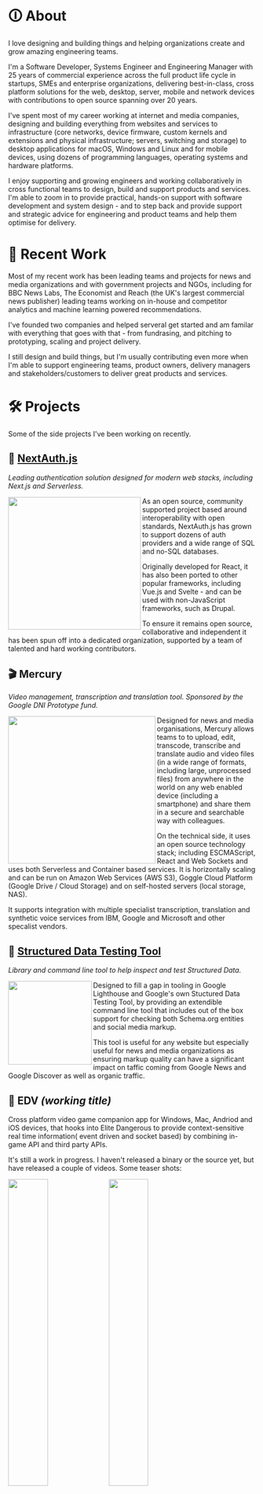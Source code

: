 # 🛈 About

I love designing and building things and helping organizations create and grow amazing engineering teams.

I'm a Software Developer, Systems Engineer and Engineering Manager with 25 years of commercial experience across the full product life cycle in startups, SMEs and enterprise organizations, delivering best-in-class, cross platform solutions for the web, desktop, server, mobile and network devices with contributions to open source spanning over 20 years.

I've spent most of my career working at internet and media companies, designing and building everything from websites and services to infrastructure (core networks, device firmware, custom kernels and extensions and physical infrastructure; servers, switching and storage) to desktop applications for macOS, Windows and Linux and for mobile devices, using dozens of programming languages, operating systems and hardware platforms.

I enjoy supporting and growing engineers and working collaboratively in cross functional teams to design, build and support products and services. I'm able to zoom in to provide practical, hands-on support with software development and system design - and to step back and provide support and strategic advice for engineering and product teams and help them optimise for delivery.

# 💼 Recent Work

Most of my recent work has been leading teams and projects for news and media organizations and with government projects and NGOs, including for BBC News Labs, The Economist and Reach (the UK's largest commercial news publisher) leading teams working on in-house and competitor analytics and machine learning powered recommendations.

I've founded two companies and helped serveral get started and am familar with everything that goes with that - from fundrasing, and pitching to prototyping, scaling and project delivery.

I still design and build things, but I'm usually contributing even more when I'm able to support engineering teams, product owners, delivery managers and stakeholders/customers to deliver great products and services.

# 🛠 Projects

Some of the side projects I've been working on recently.

## 🔑  [NextAuth.js](https://next-auth.js.org)

_Leading authentication solution designed for modern web stacks, including Next.js and Serverless._

<img src="https://user-images.githubusercontent.com/595695/136657378-fb153624-b29f-4bcd-880c-2dde0d6272a8.png" width="270" align="left">

As an open source, community supported project based around interoperability with open standards, NextAuth.js has grown to support dozens of auth providers and a wide range of SQL and no-SQL databases.

Originally developed for React, it has also been ported to other popular frameworks, including Vue.js and Svelte - and can be used with non-JavaScript frameworks, such as Drupal.

To ensure it remains open source, collaborative and independent it has been spun off into a dedicated organization, supported by a team of talented and hard working contributors.

## 🎬  Mercury

_Video management, transcription and translation tool. Sponsored by the Google DNI Prototype fund._

<img src="https://user-images.githubusercontent.com/595695/136658187-c3ef9888-e17f-4c50-aa2f-d54eec2a276b.png" width="300" align="left">

Designed for news and media organisations, Mercury allows teams to to upload, edit, transcode, transcribe and translate audio and video files (in a wide range of formats, including large, unprocessed files) from anywhere in the world on any web enabled device (including a smartphone) and share them in a secure and searchable way with colleagues.

On the technical side, it uses an open source technology stack; including ESCMAScript, React and Web Sockets and uses both Serverless and Container based services. It is horizontally scaling and can be run on Amazon Web Services (AWS S3), Goggle Cloud Platform (Google Drive / Cloud Storage) and on self-hosted servers (local storage, NAS).

It supports integration with multiple specialist transcription, translation and synthetic voice services from IBM, Google and Microsoft and other specalist vendors.

## 🧰  [Structured Data Testing Tool](https://github.com/glitchdigital/structured-data-testing-tool)

_Library and command line tool to help inspect and test Structured Data._

<img src="https://user-images.githubusercontent.com/595695/136657786-ec1f4db5-433b-41d0-b276-50469e3e9cb0.png" width="170" align="left">

Designed to fill a gap in tooling in Google Lighthouse and Google's own Stuctured Data Testing Tool, by providing an extendible command line tool that includes out of the box support for checking both Schema.org entities and social media markup.

This tool is useful for any website but especially useful for news and media organizations as ensuring markup quality can have a significant impact on taffic coming from Google News and Google Discover as well as organic traffic.

## 👾  EDV _(working title)_

Cross platform video game companion app for Windows, Mac, Andriod and iOS devices, that hooks into Elite Dangerous to provide context-sensitive real time information( event driven and socket based) by combining in-game API and third party APIs.

It's still a work in progress. I haven't released a binary or the source yet, but have released a couple of videos. Some teaser shots:

<img src="https://user-images.githubusercontent.com/595695/136658802-ba3ed80e-2180-4951-b55c-0821ba91b150.jpeg" width="40%" align="left">
<img src="https://user-images.githubusercontent.com/595695/136659037-659e102c-f417-483e-89f2-6fb40826507a.jpeg" width="40%" align="left">

